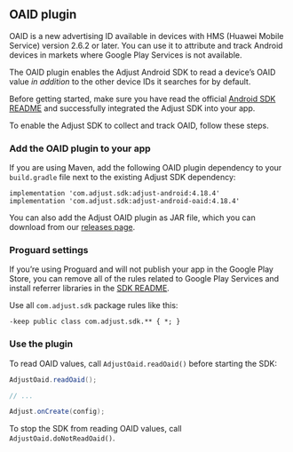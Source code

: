 ## OAID plugin

OAID is a new advertising ID available in devices with HMS (Huawei Mobile Service) version 2.6.2 or later. You can  use it to attribute and track Android devices in markets where Google Play Services is not available. 

The OAID plugin enables the Adjust Android SDK to read a device’s OAID value *in addition* to the other device IDs it searches for by default. 

Before getting started, make sure you have read the official [Android SDK README][readme] and successfully integrated the Adjust SDK into your app.

To enable the Adjust SDK to collect and track OAID, follow these steps.

### Add the OAID plugin to your app

If you are using Maven, add the following OAID plugin dependency to your `build.gradle` file next to the existing Adjust SDK dependency:

```
implementation 'com.adjust.sdk:adjust-android:4.18.4'
implementation 'com.adjust.sdk:adjust-android-oaid:4.18.4'
```

You can also add the Adjust OAID plugin as JAR file, which you can download from our [releases page][releases].

### Proguard settings

If you’re using Proguard and will not publish your app in the Google Play Store, you can remove all of the rules related to Google Play Services and install referrer libraries in the [SDK README][readme proguard].

Use all `com.adjust.sdk` package rules like this:

```
-keep public class com.adjust.sdk.** { *; }
```

### Use the plugin

To read OAID values, call `AdjustOaid.readOaid()` before starting the SDK:

```java
AdjustOaid.readOaid();

// ...

Adjust.onCreate(config);
```

To stop the SDK from reading OAID values, call `AdjustOaid.doNotReadOaid()`.


[readme]:    ../../../README.md
[releases]:  https://github.com/adjust/android_sdk/releases
[readme proguard]: https://github.com/adjust/android_sdk#qs-proguard

